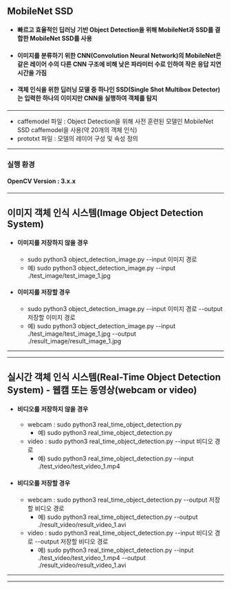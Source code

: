 ## MobileNet SSD
* #### 빠르고 효율적인 딥러닝 기반 Object Detection을 위해 MobileNet과 SSD를 결합한 MobileNet SSD를 사용
* #### 이미지를 분류하기 위한 CNN(Convolution Neural Network)의 MobileNet은 같은 레이어 수의 다른 CNN 구조에 비해 낮은 파라미터 수로 인하여 작은 응답 지연 시간을 가짐
* #### 객체 인식을 위한 딥러닝 모델 중 하나인 SSD(Single Shot Multibox Detector)는 입력한 하나의 이미지만 CNN을 실행하여 객체를 탐지
---
 - caffemodel 파일 : Object Detection을 위해 사전 훈련된 모델인 MobileNet SSD caffemodel을 사용(약 20개의 객체 인식)
 - prototxt 파일 : 모델의 레이어 구성 및 속성 정의
---
### 실행 환경
#### OpenCV Version : 3.x.x
---
## 이미지 객체 인식 시스템(Image Object Detection System)
* #### 이미지를 저장하지 않을 경우
  * sudo python3 object_detection_image.py --input 이미지 경로
  * 예) sudo python3 object_detection_image.py --input ./test_image/test_image_1.jpg
* #### 이미지를 저장할 경우
  * sudo python3 object_detection_image.py --input 이미지 경로 --output 저장할 이미지 경로
  * 예) sudo python3 object_detection_image.py --input ./test_image/test_image_1.jpg --output ./result_image/result_image_1.jpg
---

---
## 실시간 객체 인식 시스템(Real-Time Object Detection System) - 웹캠 또는 동영상(webcam or video)
* #### 비디오를 저장하지 않을 경우
  * webcam : sudo python3 real_time_object_detection.py
    * 예) sudo python3 real_time_object_detection.py
  * video : sudo python3 real_time_object_detection.py --input 비디오 경로
    * 예) sudo python3 real_time_object_detection.py --input ./test_video/test_video_1.mp4
* #### 비디오를 저장할 경우
  * webcam : sudo python3 real_time_object_detection.py --output 저장할 비디오 경로
    * 예) sudo python3 real_time_object_detection.py --output ./result_video/result_video_1.avi
  * video : sudo python3 real_time_object_detection.py --input 비디오 경로 --output 저장할 비디오 경로
    * 예) sudo python3 real_time_object_detection.py --input ./test_video/test_video_1.mp4 --output ./result_video/result_video_1.avi
---

---
